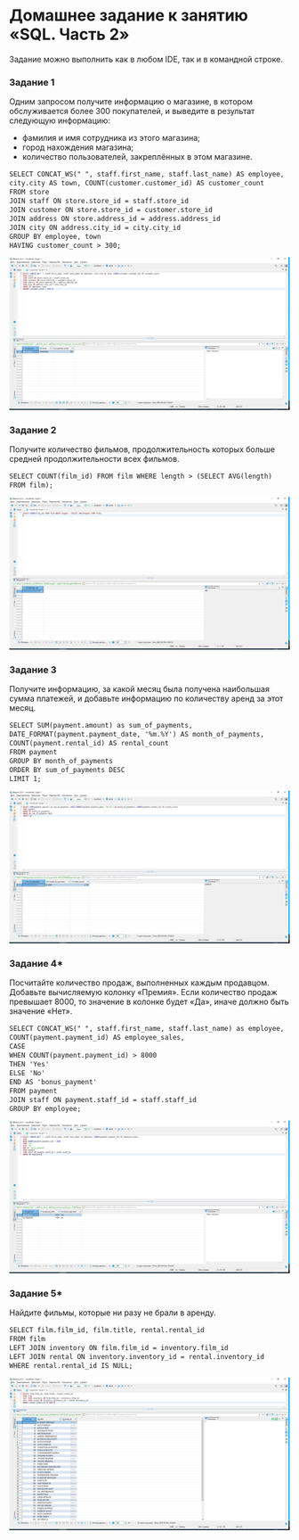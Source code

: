 # Домашнее задание к занятию «SQL. Часть 2»

Задание можно выполнить как в любом IDE, так и в командной строке.

### Задание 1

Одним запросом получите информацию о магазине, в котором обслуживается более 300 покупателей, и выведите в результат следующую информацию: 
- фамилия и имя сотрудника из этого магазина;
- город нахождения магазина;
- количество пользователей, закреплённых в этом магазине.

```sql2
SELECT CONCAT_WS(" ", staff.first_name, staff.last_name) AS employee, city.city AS town, COUNT(customer.customer_id) AS customer_count
FROM store
JOIN staff ON store.store_id = staff.store_id
JOIN customer ON store.store_id = customer.store_id
JOIN address ON store.address_id = address.address_id
JOIN city ON address.city_id = city.city_id
GROUP BY employee, town
HAVING customer_count > 300; 
```
![sql2](https://github.com/OhotinDY/sdb-12-04/blob/main/db5.png)

### Задание 2

Получите количество фильмов, продолжительность которых больше средней продолжительности всех фильмов.

```sql2
SELECT COUNT(film_id) FROM film WHERE length > (SELECT AVG(length) FROM film);
```
![sql2](https://github.com/OhotinDY/sdb-12-04/blob/main/db6.png)

### Задание 3

Получите информацию, за какой месяц была получена наибольшая сумма платежей, и добавьте информацию по количеству аренд за этот месяц.

```sql2
SELECT SUM(payment.amount) as sum_of_payments, DATE_FORMAT(payment.payment_date, '%m.%Y') AS month_of_payments, COUNT(payment.rental_id) AS rental_count
FROM payment
GROUP BY month_of_payments
ORDER BY sum_of_payments DESC
LIMIT 1;
```
![sql2](https://github.com/OhotinDY/sdb-12-04/blob/main/db7.png)

### Задание 4*

Посчитайте количество продаж, выполненных каждым продавцом. Добавьте вычисляемую колонку «Премия». Если количество продаж превышает 8000, то значение в колонке будет «Да», иначе должно быть значение «Нет».

```sql2
SELECT CONCAT_WS(" ", staff.first_name, staff.last_name) as employee, COUNT(payment.payment_id) AS employee_sales, 
CASE
WHEN COUNT(payment.payment_id) > 8000 
THEN 'Yes'
ELSE 'No'
END AS 'bonus_payment'
FROM payment
JOIN staff ON payment.staff_id = staff.staff_id
GROUP BY employee;
```
![sql2](https://github.com/OhotinDY/sdb-12-04/blob/main/db8.png)

### Задание 5*

Найдите фильмы, которые ни разу не брали в аренду.

```sql2
SELECT film.film_id, film.title, rental.rental_id
FROM film
LEFT JOIN inventory ON film.film_id = inventory.film_id
LEFT JOIN rental ON inventory.inventory_id = rental.inventory_id
WHERE rental.rental_id IS NULL;
```
![sql2](https://github.com/OhotinDY/sdb-12-04/blob/main/db9.png)

